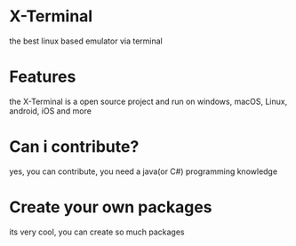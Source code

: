 # X-Terminal
the best linux based emulator via terminal

# Features
the X-Terminal is a open source project and run on windows, macOS, Linux, android, iOS and more

# Can i contribute?
yes, you can contribute, you need a java(or C#) programming knowledge

# Create your own packages
its very cool, you can create so much packages
